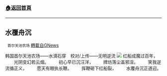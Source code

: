 ###  [:house:返回首頁](https://github.com/ourhimalayas/txt)
---


## 水覆舟沉
` 首尔天池农场` [轉載自GNews](https://gnews.org/zh-hans/1615955/)

韩国首尔天池农场——水滴石穿　校对/上传——无明逆流
![](https://assets.gnews.org/wp-content/uploads/2021/10/9a66ca89-5c74-4f14-bb14-04e6b3b85e15-1.jpg)
红船成魔过百年，
　　光阴变幻若云烟。
　　初心早已沉汪洋，
　　牌坊落尘盖邪淫。
　　笑我逆流循正义，
　　愿天有眼执长鞭。
　　挥鞭砸下红船裂，
　　水覆舟沉正道迎。

